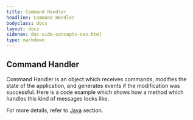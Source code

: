 ```yaml
---
title: Command Handler
headline: Command Handler
bodyclass: docs
layout: docs
sidenav: doc-side-concepts-nav.html
type: markdown
---
```

<h2 class="top">Command Handler</h2> 

Command Handler is an object which receives commands, modifies the state of the application, and generates events if the modification was successful. 
Here is a code example which shows how a method which handles this kind of messages looks like.

For more details, refer to [Java](/java/index.md) section.
